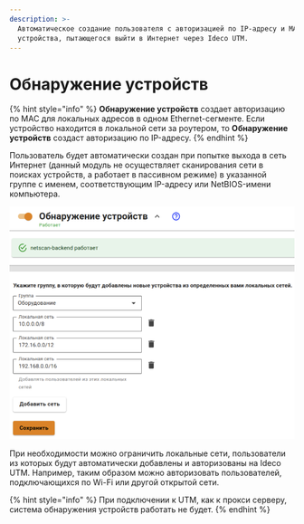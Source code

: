 ```yaml
---
description: >-
  Автоматическое создание пользователя с авторизацией по IP-адресу и MAC-адресу для
  устройства, пытающегося выйти в Интернет через Ideco UTM.
---
```


# Обнаружение устройств

{% hint style="info" %}
**Обнаружение устройств** создает авторизацию по MAC для локальных адресов в одном Ethernet-сегменте. Если устройство находится в локальной сети за роутером, то **Обнаружение устройств** создаст авторизацию по IP-адресу.
{% endhint %}

Пользователь будет автоматически создан при попытке выхода в сеть Интернет (данный модуль не осуществляет сканирования сети в поисках устройств, а работает в пассивном режиме) в указанной группе с именем, соответствующим IP-адресу или NetBIOS-имени компьютера.

![](../../.gitbook/assets/discovery-dev.png)

При необходимости можно ограничить локальные сети, пользователи из которых будут автоматически добавлены и авторизованы на Ideco UTM. Например, таким образом можно авторизовать пользователей, подключающихся по Wi-Fi или другой открытой сети.

{% hint style="info" %}
При подключении к UTM, как к прокси серверу, система обнаружения устройств работать не будет.
{% endhint %}
